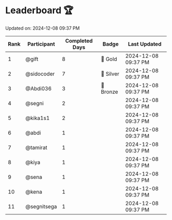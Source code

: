 # Leaderboard 🏆

Updated on: 2024-12-08 09:37 PM

| Rank | Participant       | Completed Days | Badge      | Last Updated         |
|------|-------------------|----------------|------------|----------------------|
| 1    | @gift             | 8              | 🏅 Gold     | 2024-12-08 09:37 PM |
| 2    | @sidocoder        | 7              | 🥈 Silver   | 2024-12-08 09:37 PM |
| 3    | @Abdi036          | 3              | 🥉 Bronze   | 2024-12-08 09:37 PM |
| 4    | @segni            | 2              |            | 2024-12-08 09:37 PM |
| 5    | @kika1s1          | 2              |            | 2024-12-08 09:37 PM |
| 6    | @abdi             | 1              |            | 2024-12-08 09:37 PM |
| 7    | @tamirat          | 1              |            | 2024-12-08 09:37 PM |
| 8    | @kiya             | 1              |            | 2024-12-08 09:37 PM |
| 9    | @sena             | 1              |            | 2024-12-08 09:37 PM |
| 10   | @kena             | 1              |            | 2024-12-08 09:37 PM |
| 11   | @segnitsega       | 1              |            | 2024-12-08 09:37 PM |
